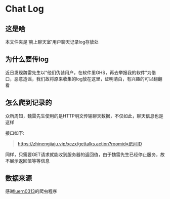 # Chat Log

## 这是啥

本文件夹是'腕上聊天室'用户聊天记录log存放处

## 为什么要传log

近日发现魏雷先生以“他们伪装用户，在软件里GHS，再去举报我的软件”为借口，恶意造谣，我们故将原来收集的log放在这里，证明清白，有兴趣的可以翻翻看

## 怎么爬到记录的

众所周知，魏雷先生使用的是HTTP明文传输聊天数据，不仅如此，聊天信息也是这样

接口如下:

> https://zhinengjiaju.vip/xczx/gettalks.action?roomid=房间ID

同样，只需要GET请求就能收到服务器的返回值，由于魏雷先生已经停止服务，故不展示返回值等等信息

## 数据来源

感谢[luern0313](https://github.com/luern0313)的爬虫程序
